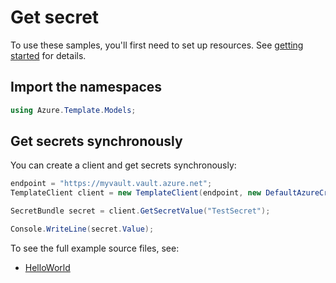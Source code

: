 # Get secret

To use these samples, you'll first need to set up resources. See [getting started](https://github.com/Azure/azure-sdk-for-net/blob/main/sdk/template/Azure.Template/README.md#getting-started) for details.

## Import the namespaces

```C# Snippet:Azure_Template
using Azure.Template.Models;
```

## Get secrets synchronously

You can create a client and get secrets synchronously:

```C# Snippet:Azure_Template_GetSecret
endpoint = "https://myvault.vault.azure.net";
TemplateClient client = new TemplateClient(endpoint, new DefaultAzureCredential());

SecretBundle secret = client.GetSecretValue("TestSecret");

Console.WriteLine(secret.Value);
```

To see the full example source files, see:
* [HelloWorld](https://github.com/Azure/azure-sdk-for-net/blob/main/sdk/template/Azure.Template/tests/Samples/Sample1_HelloWorld.cs)